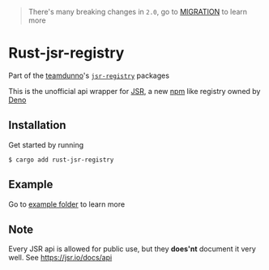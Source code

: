 > There's many breaking changes in `2.0`, go to [MIGRATION](https://github.com/teamdunno/rust-jsr-registry/blob/main/MIGRATION.md) to learn more

# Rust-jsr-registry

Part of the [teamdunno](https://github.com/teamdunno)'s [`jsr-registry`](https://github.com/search?q=org%3Ateamdunno+jsr-registry&type=repositories) packages

This is the unofficial api wrapper for [JSR](https://jsr.io), a new [npm](https://npmjs.com) like registry owned by [Deno](https://deno.com)

## Installation

Get started by running

```shell
$ cargo add rust-jsr-registry
```

## Example

Go to [example folder](https://github.com/teamdunno/rust-jsr-registry/blob/main/example) to learn more

## Note

Every JSR api is allowed for public use, but they **does'nt** document it very well. See https://jsr.io/docs/api